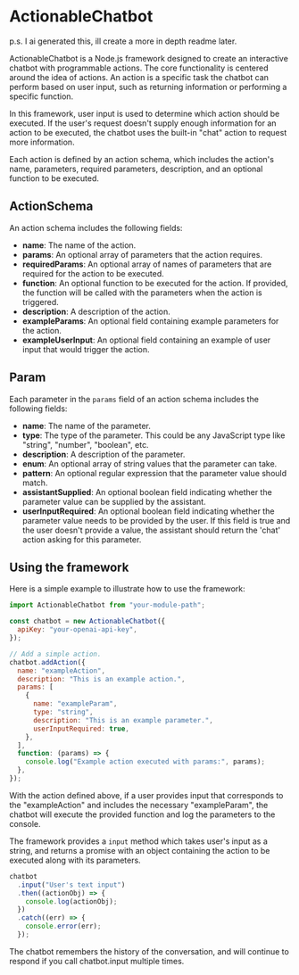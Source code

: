 # ActionableChatbot

p.s. I ai generated this, ill create a more in depth readme later.

ActionableChatbot is a Node.js framework designed to create an interactive chatbot with programmable actions. The core functionality is centered around the idea of actions. An action is a specific task the chatbot can perform based on user input, such as returning information or performing a specific function.

In this framework, user input is used to determine which action should be executed. If the user's request doesn't supply enough information for an action to be executed, the chatbot uses the built-in "chat" action to request more information.

Each action is defined by an action schema, which includes the action's name, parameters, required parameters, description, and an optional function to be executed.

## ActionSchema

An action schema includes the following fields:

- **name**: The name of the action.
- **params**: An optional array of parameters that the action requires.
- **requiredParams**: An optional array of names of parameters that are required for the action to be executed.
- **function**: An optional function to be executed for the action. If provided, the function will be called with the parameters when the action is triggered.
- **description**: A description of the action.
- **exampleParams**: An optional field containing example parameters for the action.
- **exampleUserInput**: An optional field containing an example of user input that would trigger the action.

## Param

Each parameter in the `params` field of an action schema includes the following fields:

- **name**: The name of the parameter.
- **type**: The type of the parameter. This could be any JavaScript type like "string", "number", "boolean", etc.
- **description**: A description of the parameter.
- **enum**: An optional array of string values that the parameter can take.
- **pattern**: An optional regular expression that the parameter value should match.
- **assistantSupplied**: An optional boolean field indicating whether the parameter value can be supplied by the assistant.
- **userInputRequired**: An optional boolean field indicating whether the parameter value needs to be provided by the user. If this field is true and the user doesn't provide a value, the assistant should return the 'chat' action asking for this parameter.

## Using the framework

Here is a simple example to illustrate how to use the framework:

```javascript
import ActionableChatbot from "your-module-path";

const chatbot = new ActionableChatbot({
  apiKey: "your-openai-api-key",
});

// Add a simple action.
chatbot.addAction({
  name: "exampleAction",
  description: "This is an example action.",
  params: [
    {
      name: "exampleParam",
      type: "string",
      description: "This is an example parameter.",
      userInputRequired: true,
    },
  ],
  function: (params) => {
    console.log("Example action executed with params:", params);
  },
});
```

With the action defined above, if a user provides input that corresponds to the "exampleAction" and includes the necessary "exampleParam", the chatbot will execute the provided function and log the parameters to the console.

The framework provides a `input` method which takes user's input as a string, and returns a promise with an object containing the action to be executed along with its parameters.

```javascript
chatbot
  .input("User's text input")
  .then((actionObj) => {
    console.log(actionObj);
  })
  .catch((err) => {
    console.error(err);
  });
```

The chatbot remembers the history of the conversation, and will continue to respond if you call chatbot.input multiple times. 
